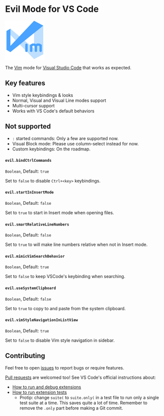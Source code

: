 # Evil Mode for VS Code

![icon](images/icon.png)

The [Vim](http://www.vim.org/) mode for [Visual Studio Code](https://code.visualstudio.com/) that works as expected.

## Key features

- Vim style keybindings & looks
- Normal, Visual and Visual Line modes support
- Multi-cursor support
- Works with VS Code's default behaviors

## Not supported

- `:` started commands: Only a few are supported now.
- Visual Block mode: Please use column-select instead for now.
- Custom keybindings: On the roadmap.

#### `evil.bindCtrlCommands`

`Boolean`, Default: `true`

Set to `false` to disable `Ctrl+<key>` keybindings.

#### `evil.startInInsertMode`

`Boolean`, Default: `false`

Set to `true` to start in Insert mode when opening files.

#### `evil.smartRelativeLineNumbers`

`Boolean`, Default: `false`

Set to `true` to will make line numbers relative when not in Insert mode.

#### `evil.mimicVimSearchBehavior`

`Boolean`, Default: `true`

Set to `false` to keep VSCode's keybinding when searching.

#### `evil.useSystemClipboard`

`Boolean`, Default: `false`

Set to `true` to copy to and paste from the system clipboard.

#### `evil.vimStyleNavigationInListView`

`Boolean`, Default: `true`

Set to `false` to disable Vim style navigation in sidebar.

## Contributing

Feel free to open [issues][] to report bugs or require features.

[Pull requests][] are welcomed too! See VS Code's official instructions about:

- [How to run and debug extensions][]
- [How to run extension tests][]
  - Protip: change `suite(` to `suite.only(` in a test file to run only a
    single test suite at a time. This saves quite a lot of time. Remember to
    remove the `.only` part before making a Git commit.

[issues]: https://github.com/pushqrdx/evil-code/issues
[pull requests]: https://github.com/pushqrdx/evil-code/pulls
[how to run and debug extensions]: https://code.visualstudio.com/docs/extensions/developing-extensions
[how to run extension tests]: https://code.visualstudio.com/docs/extensions/testing-extensions
